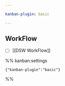 ```yaml
---

kanban-plugin: basic

---
```


## WorkFlow

- [ ] [[DSW WorkFlow]]




%% kanban:settings
```
{"kanban-plugin":"basic"}
```
%%